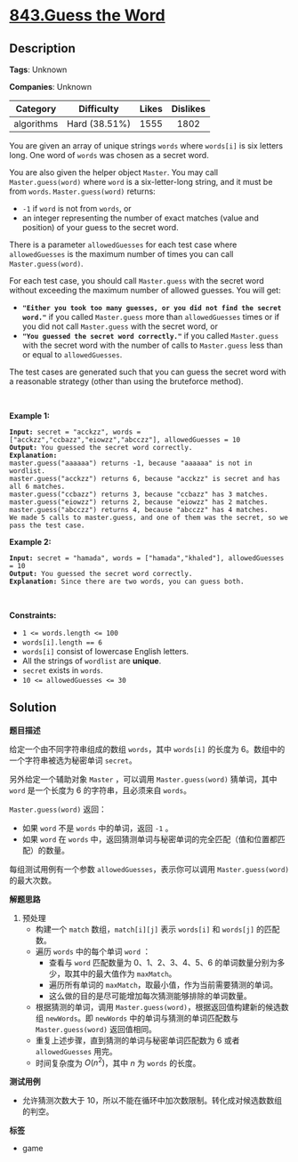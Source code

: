 # [843.Guess the Word](https://leetcode.com/problems/guess-the-word/description/)

## Description

**Tags**: Unknown

**Companies**: Unknown

|  Category  |  Difficulty   | Likes | Dislikes |
| :--------: | :-----------: | :---: | :------: |
| algorithms | Hard (38.51%) | 1555  |   1802   |

<p>You are given an array of unique strings <code>words</code> where <code>words[i]</code> is six letters long. One word of <code>words</code> was chosen as a secret word.</p>
<p>You are also given the helper object <code>Master</code>. You may call <code>Master.guess(word)</code> where <code>word</code> is a six-letter-long string, and it must be from <code>words</code>. <code>Master.guess(word)</code> returns:</p>
<ul>
  <li><code>-1</code> if <code>word</code> is not from <code>words</code>, or</li>
  <li>an integer representing the number of exact matches (value and position) of your guess to the secret word.</li>
</ul>
<p>There is a parameter <code>allowedGuesses</code> for each test case where <code>allowedGuesses</code> is the maximum number of times you can call <code>Master.guess(word)</code>.</p>
<p>For each test case, you should call <code>Master.guess</code> with the secret word without exceeding the maximum number of allowed guesses. You will get:</p>
<ul>
  <li><strong><code>&quot;Either you took too many guesses, or you did not find the secret word.&quot;</code></strong> if you called <code>Master.guess</code> more than <code>allowedGuesses</code> times or if you did not call <code>Master.guess</code> with the secret word, or</li>
  <li><strong><code>&quot;You guessed the secret word correctly.&quot;</code></strong> if you called <code>Master.guess</code> with the secret word with the number of calls to <code>Master.guess</code> less than or equal to <code>allowedGuesses</code>.</li>
</ul>
<p>The test cases are generated such that you can guess the secret word with a reasonable strategy (other than using the bruteforce method).</p>
<p>&nbsp;</p>
<p><strong class="example">Example 1:</strong></p>
<pre><code><strong>Input:</strong> secret = &quot;acckzz&quot;, words = [&quot;acckzz&quot;,&quot;ccbazz&quot;,&quot;eiowzz&quot;,&quot;abcczz&quot;], allowedGuesses = 10
<strong>Output:</strong> You guessed the secret word correctly.
<strong>Explanation:</strong>
master.guess(&quot;aaaaaa&quot;) returns -1, because &quot;aaaaaa&quot; is not in wordlist.
master.guess(&quot;acckzz&quot;) returns 6, because &quot;acckzz&quot; is secret and has all 6 matches.
master.guess(&quot;ccbazz&quot;) returns 3, because &quot;ccbazz&quot; has 3 matches.
master.guess(&quot;eiowzz&quot;) returns 2, because &quot;eiowzz&quot; has 2 matches.
master.guess(&quot;abcczz&quot;) returns 4, because &quot;abcczz&quot; has 4 matches.
We made 5 calls to master.guess, and one of them was the secret, so we pass the test case.</code></pre>
<p><strong class="example">Example 2:</strong></p>
<pre><code><strong>Input:</strong> secret = &quot;hamada&quot;, words = [&quot;hamada&quot;,&quot;khaled&quot;], allowedGuesses = 10
<strong>Output:</strong> You guessed the secret word correctly.
<strong>Explanation:</strong> Since there are two words, you can guess both.</code></pre>
<p>&nbsp;</p>
<p><strong>Constraints:</strong></p>
<ul>
  <li><code>1 &lt;= words.length &lt;= 100</code></li>
  <li><code>words[i].length == 6</code></li>
  <li><code>words[i]</code> consist of lowercase English letters.</li>
  <li>All the strings of <code>wordlist</code> are <strong>unique</strong>.</li>
  <li><code>secret</code> exists in <code>words</code>.</li>
  <li><code>10 &lt;= allowedGuesses &lt;= 30</code></li>
</ul>

## Solution

**题目描述**

给定一个由不同字符串组成的数组 `words`，其中 `words[i]` 的长度为 6。数组中的一个字符串被选为秘密单词 `secret`。

另外给定一个辅助对象 `Master` ，可以调用 `Master.guess(word)` 猜单词，其中 `word` 是一个长度为 6 的字符串，且必须来自 `words`。

`Master.guess(word)` 返回：

- 如果 `word` 不是 `words` 中的单词，返回 `-1` 。
- 如果 `word` 在 `words` 中，返回猜测单词与秘密单词的完全匹配（值和位置都匹配）的数量。

每组测试用例有一个参数 `allowedGuesses`，表示你可以调用 `Master.guess(word)` 的最大次数。

**解题思路**

1. 预处理
   - 构建一个 `match` 数组，`match[i][j]` 表示 `words[i]` 和 `words[j]` 的匹配数。
   - 遍历 `words` 中的每个单词 `word` ：
     - 查看与 `word` 匹配数量为 0、1、2、3、4、5、6 的单词数量分别为多少，取其中的最大值作为 `maxMatch`。
     - 遍历所有单词的 `maxMatch`，取最小值，作为当前需要猜测的单词。
     - 这么做的目的是尽可能增加每次猜测能够排除的单词数量。
   - 根据猜测的单词，调用 `Master.guess(word)`，根据返回值构建新的候选数组 `newWords`。即 `newWords` 中的单词与猜测的单词匹配数与 `Master.guess(word)` 返回值相同。
   - 重复上述步骤，直到猜测的单词与秘密单词匹配数为 6 或者 `allowedGuesses` 用完。
   - 时间复杂度为 $O(n^2)$，其中 $n$ 为 `words` 的长度。

**测试用例**

- 允许猜测次数大于 10，所以不能在循环中加次数限制。转化成对候选数数组的判空。

**标签**

- game
